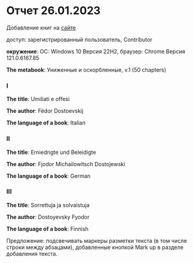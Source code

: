 # Отчет 26.01.2023

Добавление книг на [сайте](https://www.alefowl.com/)

доступ: зарегистрированный пользователь, Contributor

**окружение**: 
OC: Windows 10 Версия 22H2,
браузер: Chrome Версия 121.0.6167.85


**The metabook**: Униженные и оскорбленные, v.1 (50 chapters)

### I
**The title**: Umiliati e offesi

**The author**: Fëdor Dostoevskij

**The language of a book**: Italian

### II
**The title**: Erniedrigte und Beleidigte

**The author**: Fjodor Michailowitsch Dostojewski

**The language of a book**: German

### III
**The title**: Sorrettuja ja solvaistuja

**The author**: Dostoyevsky Fyodor

**The language of a book**: Finnish

Предложение: подсвечивать маркеры разметки текста (в том числе строки между абзацами), добавленные кнопкой Mark up в разделе добавления текста.

